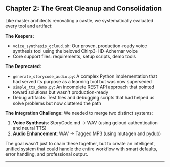 ## Chapter 2: The Great Cleanup and Consolidation

Like master architects renovating a castle, we systematically evaluated every tool and artifact:

**The Keepers:**
- `voice_synthesis_gcloud.sh`: Our proven, production-ready voice synthesis tool using the beloved Chirp3-HD-Achernar voice
- Core support files: requirements, setup scripts, demo tools

**The Deprecated:**
- `generate_storycode_audio.py`: A complex Python implementation that had served its purpose as a learning tool but was now superseded
- `simple_tts_demo.py`: An incomplete REST API approach that pointed toward solutions but wasn't production-ready
- Debug artifacts: Test files and debugging scripts that had helped us solve problems but now cluttered the path

**The Integration Challenge:**
We needed to merge two distinct systems:
1. **Voice Synthesis**: StoryCode.md → WAV (using gcloud authentication and neural TTS)
2. **Audio Enhancement**: WAV → Tagged MP3 (using mutagen and pydub)

The goal wasn't just to chain these together, but to create an intelligent, unified system that could handle the entire workflow with smart defaults, error handling, and professional output.

---



